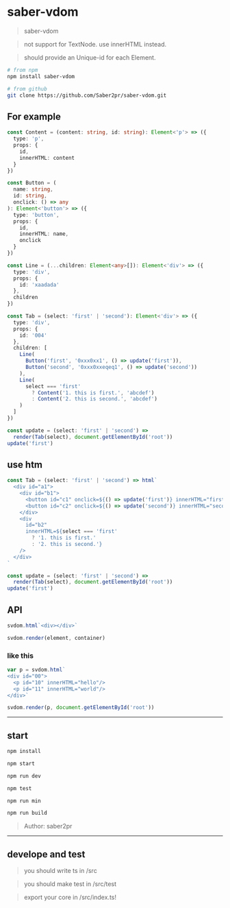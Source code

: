 # saber-vdom

> saber-vdom

> not support for TextNode. use innerHTML instead.

> should provide an Unique-id for each Element.

```bash
# from npm
npm install saber-vdom

# from github
git clone https://github.com/Saber2pr/saber-vdom.git
```

## For example

```ts
const Content = (content: string, id: string): Element<'p'> => ({
  type: 'p',
  props: {
    id,
    innerHTML: content
  }
})

const Button = (
  name: string,
  id: string,
  onclick: () => any
): Element<'button'> => ({
  type: 'button',
  props: {
    id,
    innerHTML: name,
    onclick
  }
})

const Line = (...children: Element<any>[]): Element<'div'> => ({
  type: 'div',
  props: {
    id: 'xaadada'
  },
  children
})

const Tab = (select: 'first' | 'second'): Element<'div'> => ({
  type: 'div',
  props: {
    id: '004'
  },
  children: [
    Line(
      Button('first', '0xxx0xx1', () => update('first')),
      Button('second', '0xxx0xxeqeq1', () => update('second'))
    ),
    Line(
      select === 'first'
        ? Content('1. this is first.', 'abcdef')
        : Content('2. this is second.', 'abcdef')
    )
  ]
})

const update = (select: 'first' | 'second') =>
  render(Tab(select), document.getElementById('root'))
update('first')
```

## use htm

```ts
const Tab = (select: 'first' | 'second') => html`
  <div id="a1">
    <div id="b1">
      <button id="c1" onclick=${() => update('first')} innerHTML="first" />
      <button id="c2" onclick=${() => update('second')} innerHTML="second" />
    </div>
    <div
      id="b2"
      innerHTML=${select === 'first'
        ? '1. this is first.'
        : '2. this is second.'}
    />
  </div>
`

const update = (select: 'first' | 'second') =>
  render(Tab(select), document.getElementById('root'))
update('first')
```

## API

```js
svdom.html`<div></div>`

svdom.render(element, container)
```

### like this

```js
var p = svdom.html`
<div id="00">
  <p id="10" innerHTML="hello"/>
  <p id="11" innerHTML="world"/>
</div>`

svdom.render(p, document.getElementById('root'))
```

---

## start

```bash
npm install
```

```bash
npm start

npm run dev

npm test

npm run min

npm run build
```

> Author: saber2pr

---

## develope and test

> you should write ts in /src

> you should make test in /src/test

> export your core in /src/index.ts!
